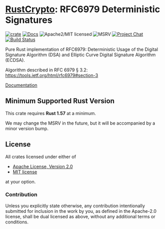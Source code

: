 # [RustCrypto]: RFC6979 Deterministic Signatures

[![crate][crate-image]][crate-link]
[![Docs][docs-image]][docs-link]
![Apache2/MIT licensed][license-image]
![MSRV][rustc-image]
[![Project Chat][chat-image]][chat-link]
[![Build Status][build-image]][build-link]

Pure Rust implementation of RFC6979: Deterministic Usage of the
Digital Signature Algorithm (DSA) and Elliptic Curve Digital Signature Algorithm (ECDSA).

Algorithm described in RFC 6979 § 3.2:
<https://tools.ietf.org/html/rfc6979#section-3>

[Documentation][docs-link]

## Minimum Supported Rust Version

This crate requires **Rust 1.57** at a minimum.

We may change the MSRV in the future, but it will be accompanied by a minor
version bump.

## License

All crates licensed under either of

 * [Apache License, Version 2.0](http://www.apache.org/licenses/LICENSE-2.0)
 * [MIT license](http://opensource.org/licenses/MIT)

at your option.

### Contribution

Unless you explicitly state otherwise, any contribution intentionally submitted
for inclusion in the work by you, as defined in the Apache-2.0 license, shall be
dual licensed as above, without any additional terms or conditions.

[//]: # (badges)

[crate-image]: https://img.shields.io/crates/v/rfc6979.svg
[crate-link]: https://crates.io/crates/rfc6979
[docs-image]: https://docs.rs/rfc6979/badge.svg
[docs-link]: https://docs.rs/rfc6979/
[license-image]: https://img.shields.io/badge/license-Apache2.0/MIT-blue.svg
[rustc-image]: https://img.shields.io/badge/rustc-1.57+-blue.svg
[chat-image]: https://img.shields.io/badge/zulip-join_chat-blue.svg
[chat-link]: https://rustcrypto.zulipchat.com/#narrow/stream/260048-signatures
[build-image]: https://github.com/RustCrypto/signatures/actions/workflows/rfc6979.yml/badge.svg
[build-link]: https://github.com/RustCrypto/signatures/actions/workflows/rfc6979.yml

[//]: # (links)

[RustCrypto]: https://github.com/RustCrypto
